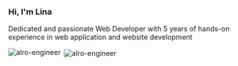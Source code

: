 <h3>Hi, I'm Lina</h1>
<p>Dedicated and passionate Web Developer with 5 years of hands-on experience in web application and website development</p>

<p><img align="left" src="https://github-readme-stats.vercel.app/api/top-langs?username=alro-engineer&show_icons=true&theme=radical&hide_border=true&locale=en&layout=compact" alt="alro-engineer" /></p>

<p>&nbsp;<img align="center" src="https://github-readme-stats.vercel.app/api?username=alro-engineer&show_icons=true&locale=en" alt="alro-engineer" /></p>
